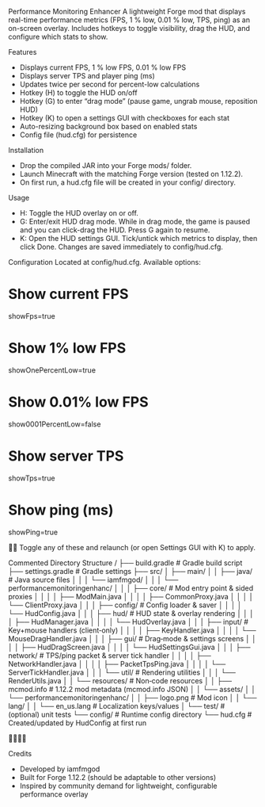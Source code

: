 Performance Monitoring Enhancer
A lightweight Forge mod that displays real-time performance metrics (FPS, 1 % low, 0.01 % low, TPS, ping) as an on-screen overlay. Includes hotkeys to toggle visibility, drag the HUD, and configure which stats to show.

Features
- Displays current FPS, 1 % low FPS, 0.01 % low FPS
- Displays server TPS and player ping (ms)
- Updates twice per second for percent-low calculations
- Hotkey (H) to toggle the HUD on/off
- Hotkey (G) to enter “drag mode” (pause game, ungrab mouse, reposition HUD)
- Hotkey (K) to open a settings GUI with checkboxes for each stat
- Auto-resizing background box based on enabled stats
- Config file (hud.cfg) for persistence

Installation
- Drop the compiled JAR into your Forge mods/ folder.
- Launch Minecraft with the matching Forge version (tested on 1.12.2).
- On first run, a hud.cfg file will be created in your config/ directory.

Usage
- H: Toggle the HUD overlay on or off.
- G: Enter/exit HUD drag mode. While in drag mode, the game is paused and you can click-drag the HUD. Press G again to resume.
- K: Open the HUD settings GUI. Tick/untick which metrics to display, then click Done.
Changes are saved immediately to config/hud.cfg.

Configuration
Located at config/hud.cfg. Available options:
# Show current FPS
showFps=true

# Show 1% low FPS
showOnePercentLow=true

# Show 0.01% low FPS
show0001PercentLow=false

# Show server TPS
showTps=true

# Show ping (ms)
showPing=true


Toggle any of these and relaunch (or open Settings GUI with K) to apply.

Commented Directory Structure
<project-root>/
├── build.gradle                   # Gradle build script
├── settings.gradle                # Gradle settings
├── src/
│   ├── main/
│   │   ├── java/                  # Java source files
│   │   │   └── iamfmgod/
│   │   │       └── performancemonitoringenhanc/
│   │   │           ├── core/      # Mod entry point & sided proxies
│   │   │           │   ├── ModMain.java
│   │   │           │   ├── CommonProxy.java
│   │   │           │   └── ClientProxy.java
│   │   │           ├── config/    # Config loader & saver
│   │   │           │   └── HudConfig.java
│   │   │           ├── hud/       # HUD state & overlay rendering
│   │   │           │   ├── HudManager.java
│   │   │           │   └── HudOverlay.java
│   │   │           ├── input/     # Key+mouse handlers (client‐only)
│   │   │           │   ├── KeyHandler.java
│   │   │           │   └── MouseDragHandler.java
│   │   │           ├── gui/       # Drag‐mode & settings screens
│   │   │           │   ├── HudDragScreen.java
│   │   │           │   └── HudSettingsGui.java
│   │   │           ├── network/   # TPS/ping packet & server tick handler
│   │   │           │   ├── NetworkHandler.java
│   │   │           │   ├── PacketTpsPing.java 
│   │   │           │   └── ServerTickHandler.java
│   │   │           └── util/      # Rendering utilities
│   │   │               └── RenderUtils.java
│   │   └── resources/             # Non‐code resources
│   │       ├── mcmod.info         # 1.12.2 mod metadata (mcmod.info JSON)
│   │       └── assets/
│   │           └── performancemonitoringenhanc/
│   │               ├── logo.png   # Mod icon
│   │               └── lang/
│   │                   └── en_us.lang  # Localization keys/values
│   └── test/                      # (optional) unit tests
└── config/                        # Runtime config directory
    └── hud.cfg                    # Created/updated by HudConfig at first run



Credits
- Developed by iamfmgod
- Built for Forge 1.12.2 (should be adaptable to other versions)
- Inspired by community demand for lightweight, configurable performance overlay
